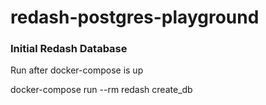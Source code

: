 # redash-postgres-playground

### Initial Redash Database
Run after docker-compose is up

docker-compose run --rm redash create_db
